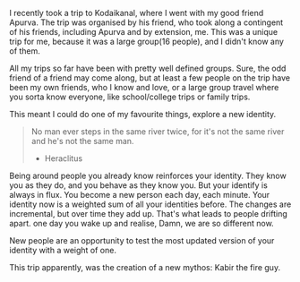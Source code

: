 I recently took a trip to Kodaikanal, where I went with my good friend Apurva. The trip was organised by his friend, who took along a contingent of his friends, including Apurva and by extension, me. This was a unique trip for me, because it was a large group(16 people), and I didn't know any of them. 

All my trips so far have been with pretty well defined groups. Sure, the odd friend of a friend may come along, but at least a few people on the trip have been my own friends, who I know and love, or a large group travel where you sorta know everyone, like school/college trips or family trips. 

This meant I could do one of my favourite things, explore a new identity. 

>No man ever steps in the same river twice, for it's not the same river and he's not the same man.
>- Heraclitus

Being around people you already know reinforces your identity. They know you as they do, and you behave as they know you. But your identify is always in flux. You become a new person each day, each minute. Your identity now is a weighted sum of all your identities before. The changes are incremental, but over time they add up. That's what leads to people drifting apart. one day you wake up and realise, Damn, we are so different now. 

New people are an opportunity to test the most updated version of your identity with a weight of one. 

This trip apparently, was the creation of a new mythos: Kabir the fire guy. 

